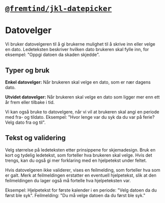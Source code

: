 # [`@fremtind/jkl-datepicker`](https://jokul.fremtind.no/komponenter/datepicker)

# Datovelger

Vi bruker datovelgeren til å gi brukerne mulighet til å skrive inn eller velge en dato. Ledeteksten beskriver hvilken dato brukeren skal fylle inn, for eksempel: "Oppgi datoen da skaden skjedde".

## Typer og bruk

**Enkel datovelger:** Når brukeren skal velge en dato, som er nær dagens dato.

**Utvidet datovelger:** Når brukeren skal velge en dato som ligger mer enn ett år frem eller tilbake i tid.

Vi kan også bruke to datovelgere, når vi vil at brukeren skal angi en periode med fra- og tildato.
Eksempel: "Hvor lenge var du syk da du var på ferie? Velg dato fra og til".

## Tekst og validering

Velg størrelse på ledeteksten etter prinsippene for skjemadesign. Bruk en kort og tydelig ledetekst, som forteller hva brukeren skal velge. Hvis det trengs, kan du også gi mer forklaring med en hjelpetekst under feltet.

Hvis datovelgeren ikke validerer, vises en feilmelding, som forteller hva som er galt. Merk at feilmeldingen erstatter en eventuell hjelpetekst, slik at den feilmeldingen du lager også må fortelle hva hjelpeteksten var.

Eksempel:
Hjelpetekst for første kalender i en periode:
"Velg datoen da du først ble syk". Feilmelding: "Du må velge datoen da du først ble syk."
